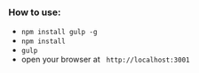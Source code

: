 
### How to use:

* `npm install gulp -g`
* `npm install`
* `gulp`
* open your browser at ``` http://localhost:3001```
